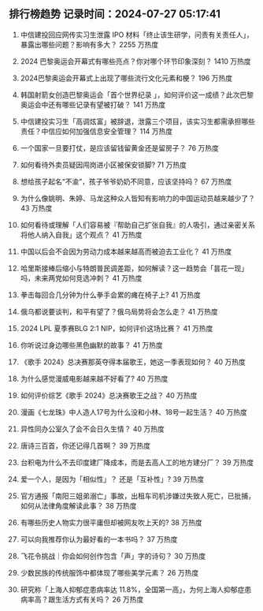 
## 排行榜趋势 记录时间：2024-07-27 05:17:41
  
  1. 中信建投回应网传实习生泄露 IPO 材料「终止该生研学，问责有关责任人」，暴露出哪些问题？影响有多大？ 2255 万热度
    
  2. 2024 巴黎奥运会开幕式有哪些亮点？你对哪个环节印象深刻？ 1410 万热度
    
  3. 2024巴黎奥运会开幕式上出现了哪些流行文化元素和梗？ 196 万热度
    
  4. 韩国射箭女创造巴黎奥运会「首个世界纪录 」，如何评价这一成绩？此次巴黎奥运会中还有哪些记录有望被打破？ 141 万热度
    
  5. 中信建投实习生「高调炫富」被辞退，泄露三个项目，该实习生都需承担哪些责任？中信应如何加强信息安全管理？ 114 万热度
    
  6. 一个国家一旦要打仗，是应该留钱留黄金还是留房子？ 76 万热度
    
  7. 如何看待外卖员疑因闯岗进小区被保安锁脚? 71 万热度
    
  8. 想给孩子起名“不渝”，孩子爷爷奶奶不同意，应该坚持吗？ 67 万热度
    
  9. 为什么像姚明、朱婷、马龙这种众人皆知有影响力的中国运动员越来越少了？ 43 万热度
    
  10. 如何看待或理解「人们容易被『帮助自己扩张自我』的人吸引，通过亲密关系将他人纳入自我」这个观点？ 41 万热度
    
  11. 中国以后会不会因为劳动力成本越来越高而被迫去工业化？ 41 万热度
    
  12. 哈里斯接棒后缩小与特朗普民调差距，如何解读？这一趋势会「昙花一现」吗，未来两党如何竞选冲刺？ 41 万热度
    
  13. 拳击每回合几分钟为什么拳手会累的瘫在椅子上? 41 万热度
    
  14. 俄乌都说要谈判，和平有望了？俄乌局势将会怎么走？ 41 万热度
    
  15. 2024 LPL 夏季赛BLG 2:1 NIP，如何评价这场比赛？ 41 万热度
    
  16. 你听说过身边哪些黑色幽默的故事？ 41 万热度
    
  17. 《歌手 2024》总决赛那英夺得本届歌王，她这一季表现如何？ 40 万热度
    
  18. 为什么感觉漫威电影越来越不好看了? 40 万热度
    
  19. 如何评价综艺《歌手 2024》总决赛歌王之战？ 40 万热度
    
  20. 漫画《七龙珠》中人造人17号为什么没和小林、18号一起生活？ 40 万热度
    
  21. 异性同办公室久了会不会日久生情？ 40 万热度
    
  22. 唐诗三百首，你还记得几首啊？ 39 万热度
    
  23. 台积电为什么不去印度建厂降成本，而是去高人工的地方建分厂？ 39 万热度
    
  24. 爱一个人，是因为「相似性」？ 还是「互补性」? 39 万热度
    
  25. 官方通报「南阳三姐弟溺亡」事故，出租车司机涉嫌过失致人死亡，已批捕，如何从法律角度解读此事？ 38 万热度
    
  26. 有哪些历史人物实力很平庸但却被网友吹上天的? 38 万热度
    
  27. 可以向我推荐你认为最好看的一本书吗？ 37 万热度
    
  28. 飞花令挑战｜你会如何创作包含「声」字的诗句？ 30 万热度
    
  29. 少数民族的传统服饰中都体现了哪些美学元素？ 26 万热度
    
  30. 研究称「上海人抑郁症患病率达 11.8%，全国第一高」，为何上海人抑郁症患病率高？跟生活方式有关吗？ 26 万热度
    